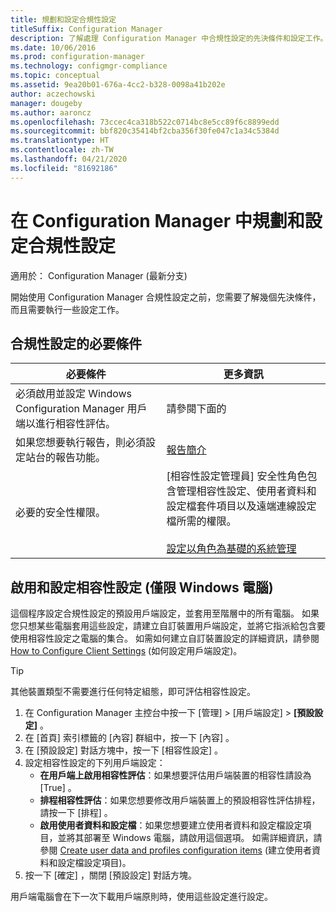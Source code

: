 ```yaml
---
title: 規劃和設定合規性設定
titleSuffix: Configuration Manager
description: 了解處理 Configuration Manager 中合規性設定的先決條件和設定工作。
ms.date: 10/06/2016
ms.prod: configuration-manager
ms.technology: configmgr-compliance
ms.topic: conceptual
ms.assetid: 9ea20b01-676a-4cc2-b328-0098a41b202e
author: aczechowski
manager: dougeby
ms.author: aaroncz
ms.openlocfilehash: 73ccec4ca318b522c0714bc8e5cc89f6c8899edd
ms.sourcegitcommit: bbf820c35414bf2cba356f30fe047c1a34c5384d
ms.translationtype: HT
ms.contentlocale: zh-TW
ms.lasthandoff: 04/21/2020
ms.locfileid: "81692186"
---
```

# <a name="plan-for-and-configure-compliance-settings-in-configuration-manager"></a>在 Configuration Manager 中規劃和設定合規性設定

適用於：  Configuration Manager (最新分支)

開始使用 Configuration Manager 合規性設定之前，您需要了解幾個先決條件，而且需要執行一些設定工作。  

## <a name="prerequisites-for-compliance-settings"></a>合規性設定的必要條件  

|必要條件|更多資訊|  
|------------------|----------------------|  
|必須啟用並設定 Windows Configuration Manager 用戶端以進行相容性評估。|請參閱下面的|  
|如果您想要執行報告，則必須設定站台的報告功能。|[報告簡介](../../core/servers/manage/introduction-to-reporting.md)|  
|必要的安全性權限。|[相容性設定管理員]  安全性角色包含管理相容性設定、使用者資料和設定檔套件項目以及遠端連線設定檔所需的權限。<br /><br /> [設定以角色為基礎的系統管理](../../core/servers/deploy/configure/configure-role-based-administration.md)|  

##  <a name="enable-and-configure-compliance-settings-for-windows-pcs-only"></a>啟用和設定相容性設定 (僅限 Windows 電腦)  

這個程序設定合規性設定的預設用戶端設定，並套用至階層中的所有電腦。 如果您只想某些電腦套用這些設定，請建立自訂裝置用戶端設定，並將它指派給包含要使用相容性設定之電腦的集合。 如需如何建立自訂裝置設定的詳細資訊，請參閱 [How to Configure Client Settings](../../core/clients/deploy/configure-client-settings.md) (如何設定用戶端設定)。  

> [!TIP]  
>  其他裝置類型不需要進行任何特定組態，即可評估相容性設定。  

1.  在 Configuration Manager 主控台中按一下 [管理]   > [用戶端設定]   >  **[預設設定]** 。  
2.  在 [首頁]  索引標籤的 [內容]  群組中，按一下 [內容]  。  
3.  在 [預設設定]  對話方塊中，按一下 [相容性設定]  。  
4.  設定相容性設定的下列用戶端設定：
    - **在用戶端上啟用相容性評估**：如果想要評估用戶端裝置的相容性請設為 [True]  。
    - **排程相容性評估**：如果您想要修改用戶端裝置上的預設相容性評估排程，請按一下 [排程]  。
    - **啟用使用者資料和設定檔**：如果您想要建立使用者資料和設定檔設定項目，並將其部署至 Windows 電腦，請啟用這個選項。 如需詳細資訊，請參閱 [Create user data and profiles configuration items](../deploy-use/create-remote-connection-profiles.md) (建立使用者資料和設定檔設定項目)。
5. 按一下 [確定]  ，關閉 [預設設定]  對話方塊。  

用戶端電腦會在下一次下載用戶端原則時，使用這些設定進行設定。  
